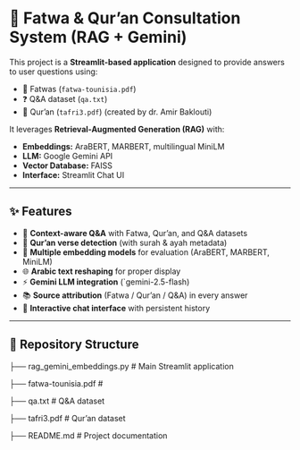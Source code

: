 # 🕌 Fatwa & Qur’an Consultation System (RAG + Gemini)

This project is a **Streamlit-based application** designed to provide answers to user questions using:
- 📖 Fatwas (`fatwa-tounisia.pdf`)
- ❓ Q&A dataset (`qa.txt`)
- 📜 Qur’an (`tafri3.pdf`) (created by dr. Amir Baklouti)

It leverages **Retrieval-Augmented Generation (RAG)** with:
- **Embeddings:** AraBERT, MARBERT, multilingual MiniLM
- **LLM:** Google Gemini API
- **Vector Database:** FAISS
- **Interface:** Streamlit Chat UI

---

## ✨ Features
- 🔎 **Context-aware Q&A** with Fatwa, Qur’an, and Q&A datasets
- 📜 **Qur’an verse detection** (with surah & ayah metadata)
- 🧠 **Multiple embedding models** for evaluation (AraBERT, MARBERT, MiniLM)
- 🌐 **Arabic text reshaping** for proper display
- ⚡ **Gemini LLM integration** (`gemini-2.5-flash)
- 📚 **Source attribution** (Fatwa / Qur’an / Q&A) in every answer
- 💬 **Interactive chat interface** with persistent history

---

## 📂 Repository Structure
├── rag_gemini_embeddings.py # Main Streamlit application

├── fatwa-tounisia.pdf # 

├── qa.txt # Q&A dataset 

├── tafri3.pdf # Qur’an dataset 

├── README.md # Project documentation
